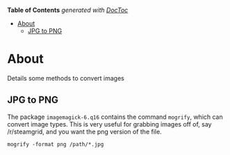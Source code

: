<!-- START doctoc generated TOC please keep comment here to allow auto update -->
<!-- DON'T EDIT THIS SECTION, INSTEAD RE-RUN doctoc TO UPDATE -->
**Table of Contents**  *generated with [DocToc](https://github.com/thlorenz/doctoc)*

- [About](#about)
  - [JPG to PNG](#jpg-to-png)

<!-- END doctoc generated TOC please keep comment here to allow auto update -->

# About
Details some methods to convert images

## JPG to PNG
The package `imagemagick-6.q16` contains the command `mogrify`, which can convert image types. This is very useful for grabbing images off of, say /r/steamgrid, and you want the png version of the file.

```
mogrify -format png /path/*.jpg    
```
